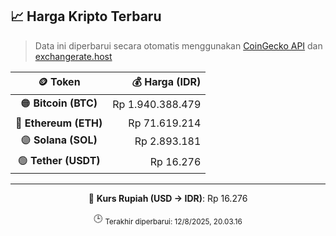 

<!-- HARGA_KRIPTO -->
## 📈 Harga Kripto Terbaru

> Data ini diperbarui secara otomatis menggunakan [CoinGecko API](https://www.coingecko.com/) dan [exchangerate.host](https://exchangerate.host/)

<div align="center">

| 🪙 Token | 💰 Harga (IDR) |
|:------:|---------------:|
| 🟠 **Bitcoin (BTC)**   | Rp 1.940.388.479 |
| 🔵 **Ethereum (ETH)**  | Rp 71.619.214 |
| 🟣 **Solana (SOL)**    | Rp 2.893.181 |
| 🟢 **Tether (USDT)**   | Rp 16.276 |

---

💱 **Kurs Rupiah (USD → IDR)**: Rp 16.276

🕒 <sub>Terakhir diperbarui: 12/8/2025, 20.03.16</sub>

</div>
<!-- /HARGA_KRIPTO -->